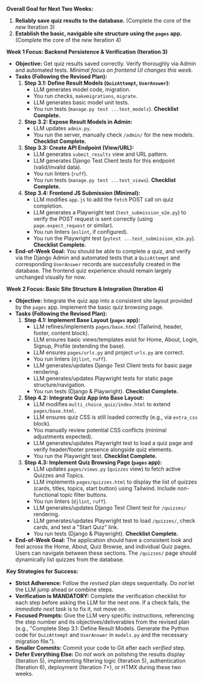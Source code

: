**Overall Goal for Next Two Weeks:**

1.  **Reliably save quiz results to the database.** (Complete the core of the _new_ Iteration 3)
2.  **Establish the basic, navigable site structure using the `pages` app.** (Complete the core of the _new_ Iteration 4)

**Week 1 Focus: Backend Persistence & Verification (Iteration 3)**

- **Objective:** Get quiz results saved correctly. Verify thoroughly via Admin and automated tests. _Minimal focus on frontend UI changes this week._
- **Tasks (Following the Revised Plan):**
  1.  **Step 3.1: Define Result Models (`QuizAttempt`, `UserAnswer`):**
      - LLM generates model code, migration.
      - You run checks, `makemigrations`, `migrate`.
      - LLM generates basic model unit tests.
      - You run tests (`manage.py test ...test_models`). **Checklist Complete.**
  2.  **Step 3.2: Expose Result Models in Admin:**
      - LLM updates `admin.py`.
      - You run the server, manually check `/admin/` for the new models. **Checklist Complete.**
  3.  **Step 3.3: Create API Endpoint (View/URL):**
      - LLM generates `submit_results` view and URL pattern.
      - LLM generates Django Test Client tests for this endpoint (valid/invalid data).
      - You run linters (`ruff`).
      - You run tests (`manage.py test ...test_views`). **Checklist Complete.**
  4.  **Step 3.4: Frontend JS Submission (Minimal):**
      - LLM modifies `app.js` to add the `fetch` POST call on quiz completion.
      - LLM generates a Playwright test (`test_submission_e2e.py`) to verify the POST request is sent correctly (using `page.expect_request` or similar).
      - You run linters (`eslint`, if configured).
      - You run the Playwright test (`pytest ...test_submission_e2e.py`). **Checklist Complete.**
- **End-of-Week Goal:** You should be able to complete a quiz, and verify via the Django Admin and automated tests that a `QuizAttempt` and corresponding `UserAnswer` records are successfully created in the database. The frontend quiz experience should remain largely unchanged visually for now.

**Week 2 Focus: Basic Site Structure & Integration (Iteration 4)**

- **Objective:** Integrate the quiz app into a consistent site layout provided by the `pages` app. Implement the basic quiz browsing page.
- **Tasks (Following the Revised Plan):**
  1.  **Step 4.1: Implement Base Layout (`pages` app):**
      - LLM refines/implements `pages/base.html` (Tailwind, header, footer, content block).
      - LLM ensures basic views/templates exist for Home, About, Login, Signup, Profile (extending the base).
      - LLM ensures `pages/urls.py` and project `urls.py` are correct.
      - You run linters (`djlint`, `ruff`).
      - LLM generates/updates Django Test Client tests for basic page rendering.
      - LLM generates/updates Playwright tests for static page structure/navigation.
      - You run tests (Django & Playwright). **Checklist Complete.**
  2.  **Step 4.2: Integrate Quiz App into Base Layout:**
      - LLM modifies `multi_choice_quiz/index.html` to extend `pages/base.html`.
      - LLM ensures quiz CSS is still loaded correctly (e.g., via `extra_css` block).
      - You manually review potential CSS conflicts (minimal adjustments expected).
      - LLM generates/updates Playwright test to load a quiz page and verify header/footer presence alongside quiz elements.
      - You run the Playwright test. **Checklist Complete.**
  3.  **Step 4.3: Implement Quiz Browsing Page (`pages` app):**
      - LLM updates `pages/views.py` (`quizzes` view) to fetch active Quizzes and Topics.
      - LLM implements `pages/quizzes.html` to display the list of quizzes (cards, titles, topics, start button) using Tailwind. Include non-functional topic filter buttons.
      - You run linters (`djlint`, `ruff`).
      - LLM generates/updates Django Test Client test for `/quizzes/` rendering.
      - LLM generates/updates Playwright test to load `/quizzes/`, check cards, and test a "Start Quiz" link.
      - You run tests (Django & Playwright). **Checklist Complete.**
- **End-of-Week Goal:** The application should have a consistent look and feel across the Home, About, Quiz Browse, and individual Quiz pages. Users can navigate between these sections. The `/quizzes/` page should dynamically list quizzes from the database.

**Key Strategies for Success:**

- **Strict Adherence:** Follow the _revised_ plan steps sequentially. Do _not_ let the LLM jump ahead or combine steps.
- **Verification is MANDATORY:** Complete the verification checklist for each step before asking the LLM for the next one. If a check fails, the _immediate next task_ is to fix it, not move on.
- **Focused Prompts:** Give the LLM very specific instructions, referencing the step number and its objectives/deliverables from the revised plan (e.g., "Complete Step 3.1: Define Result Models. Generate the Python code for `QuizAttempt` and `UserAnswer` in `models.py` and the necessary migration file.").
- **Smaller Commits:** Commit your code to Git after each _verified_ step.
- **Defer Everything Else:** Do _not_ work on polishing the results display (Iteration 5), implementing filtering logic (Iteration 5), authentication (Iteration 6), deployment (Iteration 7+), or HTMX during these two weeks.

